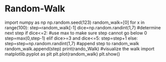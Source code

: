 # Random-Walk
import numpy as np
np.random.seed(123)
random_walk=[0]
for x in range(100):
    step=random_walk[-1]
    dice=np.random.randint(1,7)
    #determine next step
    if dice<=2:
        #use max to make sure step cannot go below 0
        step=max(0,step-1)
    elif dice>=3 and dice<=5:
        step=step+1
    else:
        step=step+np.random.randint(1,7)
    #append step to random_walk
    random_walk.append(step) 
print(rando_Walk)
#visualize the walk
import matplotlib.pyplot as plt
plt.plot(random_walk)
plt.show()
 
